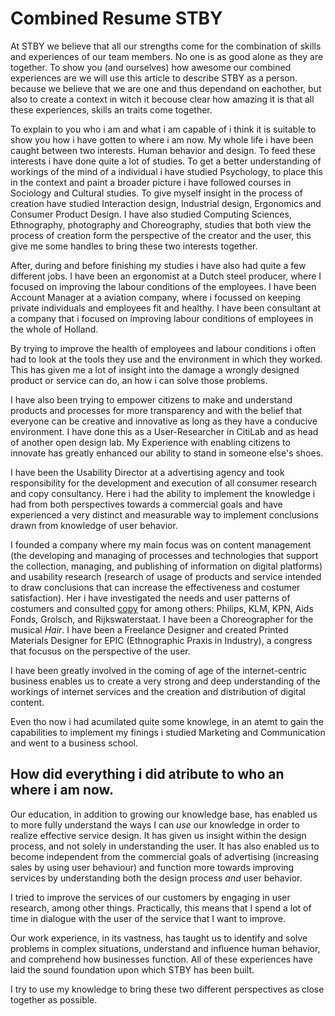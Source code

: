 # Combined Resume STBY

At STBY we believe that all our strengths come for the combination of skills and experiences of our team members. No one is as good alone as they are together. To show you (and ourselves) how awesome our combined experiences are we will use this article to describe STBY as a person.  because we believe that we are one and thus dependand on eachother, but also to create a context in witch it becouse clear how amazing it is that all these experiences, skills an traits come together.

To explain to you who i am and what i am capable of i think it is suitable to show you how i have gotten to where i am now. My whole life i have been caught between two interests. Human behavior and design. To feed these interests i have done quite a lot of studies. To get a better understanding of workings of the mind of a individual i have studied Psychology, to place this in the context and paint a broader picture i have followed courses in  Sociology and Cultural studies. To give myself insight in the process of creation have studied Interaction design, Industrial design, Ergonomics and Consumer Product Design. I have also studied Computing Sciences, Ethnography, photography and Choreography, studies that both view the process of creation form the perspective of the creator and the user, this give me some handles to bring these two interests together.

After, during and before finishing my studies i have also had quite a few different jobs. I have been an ergonomist at a Dutch steel producer, where I focused on improving the labour conditions of the employees. I have been Account Manager at a aviation company, where i focussed on keeping private individuals and employees fit and healthy.
I have been consultant at a company that i focused on improving labour conditions of employees in the whole of Holland.

By trying to improve the health of employees and labour conditions i often had to look at the tools they use and the environment in which they worked. This has given me a lot of insight into the damage a wrongly designed product or service can do, an how i can solve those problems.

I have also been trying to empower citizens to make and understand products and processes for more transparency and with the belief that everyone can be creative and innovative as long as they have a conducive environment. I have done this as a User-Researcher in CitiLab and as head of another open design lab.  My Experience with enabling citizens to innovate has greatly enhanced our ability to stand in someone else's shoes.

I have been the Usability Director at a advertising agency and took responsibility for the development and execution of all consumer research and copy consultancy. Here i had the ability to implement the knowledge i had from both perspectives towards a commercial goals and have experienced a very distinct and measurable way to implement conclusions drawn from knowledge of user behavior.

I founded a company where my main focus was on content management (the developing and managing of processes and technologies that support the collection, managing, and publishing of information on digital platforms) and usability research (research of usage of products and service intended to draw conclusions that can increase the effectiveness and costumer satisfaction).
Her i have investigated the needs and user patterns of costumers and consulted [copy](https://en.wikipedia.org/wiki/Copywriting) for among others: Philips, KLM, KPN, Aids Fonds, Grolsch, and Rijkswaterstaat.
I have been a Choreographer for the musical *Hair*. I have been a Freelance Designer and created Printed Materials Designer for EPIC (Ethnographic Praxis in Industry), a congress that focusus on the perspective of the user.  

I have been greatly involved in the coming of age of the internet-centric business enables us to create a very strong and deep understanding of the workings of internet services and the creation and distribution of digital content.

Even tho now i had acumilated quite some knowlege, in an atemt to gain the capabilities to implement my finings i studied Marketing and Communication and went to a business school.
## How did everything i did atribute to who an where i am now.

Our education, in addition to growing our knowledge base, has enabled us to more fully understand the ways I can *use* our knowledge in order to realize effective service design. It has given us insight within the design process, and not solely in understanding the user. It has also enabled us to become independent from the commercial goals of advertising (increasing sales by using user behaviour) and function more towards improving services by understanding both the design process *and* user behavior.

I tried to improve the services of our customers by engaging in user research, among other things. Practically, this means that I spend a lot of time in dialogue with the user of the service that I want to improve.



Our work experience, in its vastness, has taught us to identify and solve problems in complex situations, understand and influence human behavior, and comprehend how businesses function. All of these experiences have laid the sound foundation upon which STBY has been built.

I try to use my knowledge to bring these two different perspectives as close together as possible.
